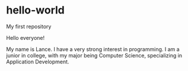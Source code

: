 # hello-world
My first repository

Hello everyone!

My name is Lance. I have a very strong interest in programming. I am a junior in college, with my major being Computer Science, specializing in Application Development. 
